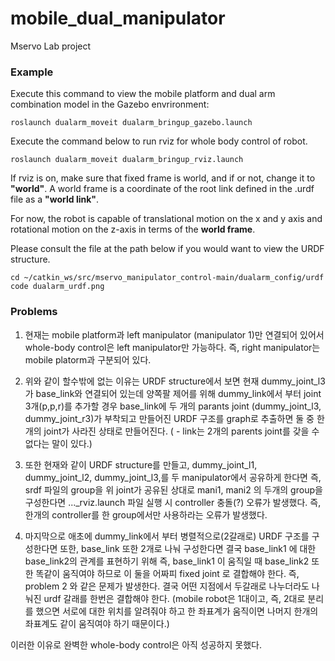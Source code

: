 # mobile_dual_manipulator
Mservo Lab project


### Example
Execute this command to view the mobile platform and dual arm combination model in the Gazebo envrironment:
```
roslaunch dualarm_moveit dualarm_bringup_gazebo.launch
```
Execute the command below to run rviz for whole body control of robot.
```
roslaunch dualarm_moveit dualarm_bringup_rviz.launch 
```
If rviz is on, make sure that fixed frame is world, and if or not, change it to **"world"**. A world frame is a coordinate of the root link defined in the .urdf file as a **"world link"**. 

For now, the robot is capable of translational motion on the x and y axis and rotational motion on the z-axis in terms of the **world frame**.

Please consult the file at the path below if you would want to view the URDF structure.
```
cd ~/catkin_ws/src/mservo_manipulator_control-main/dualarm_config/urdf
code dualarm_urdf.png
```
### Problems
1. 현재는 mobile platform과 left manipulator (manipulator 1)만 연결되어 있어서 whole-body control은 left manipulator만 가능하다. 즉, right manipulator는 mobile platorm과 구분되어 있다.

2. 위와 같이 할수밖에 없는 이유는 URDF structure에서 보면 현재 dummy_joint_l3가 base_link와 연결되어 있는데 양쪽팔 제어를 위해 dummy_link에서 부터 joint 3개(p,p,r)를 추가할 경우 base_link에 두 개의 parants joint (dummy_joint_l3, dummy_joint_r3)가 부착되고 만들어진 URDF 구조를 graph로 추출하면 둘 중 한개의 joint가 사라진 상태로 만들어진다. ( - link는 2개의 parents joint를 갖을 수 없다는 말이 있다.)

3. 또한 현재와 같이 URDF structure를 만들고, dummy_joint_l1, dummy_joint_l2, dummy_joint_l3,를 두 manipulator에서 공유하게 한다면 즉, srdf 파일의 group을 위 joint가 공유된 상대로 mani1, mani2 의 두개의 group을 구성한다면 ..._rviz.launch 파일 실행 시 controller 충돌(?) 오류가 발생했다. 즉, 한개의 controller를 한 group에서만 사용하라는 오류가 발생했다.

4. 마지막으로 애초에 dummy_link에서 부터 병렬적으로(2갈래로) URDF 구조를 구성한다면 또한, base_link 또한 2개로 나눠 구성한다면 결국 base_link1 에 대한 base_link2의 관계를 표현하기 위해 즉, base_link1 이 움직일 때 base_link2 또한 똑같이 움직여야 하므로 이 둘을 어짜피 fixed joint 로 결합해야 한다. 즉, problem 2 와 같은 문제가 발생한다. 결국 어떤 지점에서 두갈래로 나누더라도 나눠진 urdf 갈래를 한번은 결합해야 한다. (mobile robot은 1대이고, 즉, 2대로 분리를 했으면 서로에 대한 위치를 알려줘야 하고 한 좌표계가 움직이면 나머지 한개의 좌표계도 같이 움직여야 하기 때문이다.)

이러한 이유로 완벽한 whole-body control은 아직 성공하지 못했다.



